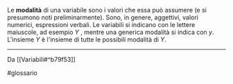 Le **modalità** di una variabile sono i valori che essa può assumere (e si presumono noti preliminarmente). Sono, in genere, aggettivi, valori numerici, espressioni verbali.
Le variabili si indicano con le lettere maiuscole, ad esempio $Y$ , mentre una generica modalità si indica con $y$. L'insieme $Y$ è l'insieme di tutte le possibili modalità di $Y$. 

***
Da [[Variabili#^b79f53]]

#glossario